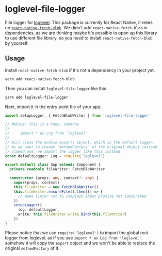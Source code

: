# loglevel-file-logger
File logger for [loglevel](https://github.com/pimterry/loglevel). This package is currently for React Native, it relies on [`react-native-fetch-blob`](https://github.com/wkh237/react-native-fetch-blob). We didn't add `react-native-fetch-blob` in dependencies, as we are thinking maybe it's possible to open up this library to use different file library, so you need to install `react-native-fetch-blob` by yourself.

## Usage

Install `react-native-fetch-blob` if it's not a dependency in your project yet.

```bash
yarn add react-native-fetch-blob
```

Then you can install `loglevel-file-logger` like this

```bash
yarn add loglevel-file-logger
```

Next, import it in the entry point file of your app.

```typescript
import setupLogger, { FetchBlobWriter } from 'loglevel-file-logger'

// Notice: this is a hack, somehow
//
//     import * as Log from 'loglevel'
//
// Will clone the module.exports object, which is the default logger.
// As we want to change `methodFactory` of the original object instead of
// cloned one, we import the logger like this instead.
const defaultLogger: Log = require('loglevel')

export default class App extends Component {
  private readonly fileWriter: FetchBlobWriter

  constructor (props: any, context?: any) {
    super(props, context)
    this.fileWriter = new FetchBlobWriter()
    this.fileWriter.ensureFile().then(() => {
      // make linter not to complain about promise not subscribed
    })
    setupLogger({
      log: defaultLogger,
      write: this.fileWriter.write.bind(this.fileWriter)
    })
}
```

Please notice that we use `require('loglevel')` to import the global root logger from loglevel, as if you use `import * as Log from 'loglevel'`, somehow it will copy the `export` object and we won't be able to replace the original `methodFactory` of it.
